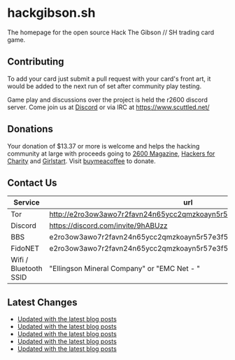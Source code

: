 # hackgibson.sh
The homepage for the open source Hack The Gibson // SH trading card game.


## Contributing

To add your card just submit a pull request with your card's front art, it would be added to the next run of set after community play testing.

Game play and discussions over the project is held the r2600 discord server. Come join us at [Discord](https://discord.com/invite/9hABUzz) or via IRC at https://www.scuttled.net/


## Donations

Your donation of $13.37 or more is welcome and helps the hacking community at large with proceeds going to [2600 Magazine](https://2600.com/), [Hackers for Charity](https://hackersforcharity.org) and [Girlstart](https://girlstart.org).  Visit [buymeacoffee](https://www.buymeacoffee.com/hackgibson.sh) to donate.


## Contact Us

Service | url
-|-
Tor | http://e2ro3ow3awo7r2favn24n65ycc2qmzkoayn5r57e3f56nvjwdcgg32ad.onion
Discord | https://discord.com/invite/9hABUzz
BBS | e2ro3ow3awo7r2favn24n65ycc2qmzkoayn5r57e3f56nvjwdcgg32ad.onion:23
FidoNET | e2ro3ow3awo7r2favn24n65ycc2qmzkoayn5r57e3f56nvjwdcgg32ad.onion:24554
Wifi / Bluetooth SSID | "Ellingson Mineral Company" or "EMC Net - <fidonet address>"

## Latest Changes
<!-- BLOG-POST-LIST:START -->
- [Updated with the latest blog posts](https://github.com/DFW2600/hackgibson.sh/commit/ffe5f89101ad540812e2c0304bf1cd7c915d6ac8)
- [Updated with the latest blog posts](https://github.com/DFW2600/hackgibson.sh/commit/e65a6522c73a625dcc76772f090a2040d48f1d5a)
- [Updated with the latest blog posts](https://github.com/DFW2600/hackgibson.sh/commit/fae87c4f7b68c706d6d7d456c3d336c1fd54f5ef)
- [Updated with the latest blog posts](https://github.com/DFW2600/hackgibson.sh/commit/712224c01898879d917e162ef369dc6aed52ce2b)
- [Updated with the latest blog posts](https://github.com/DFW2600/hackgibson.sh/commit/6112f8fdc44a773363209903a0123e712da3961f)
<!-- BLOG-POST-LIST:END -->
